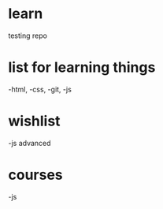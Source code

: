 # learn
testing repo

# list for learning things

-html,
-css,
-git,
-js 

# wishlist

-js advanced


# courses

-js